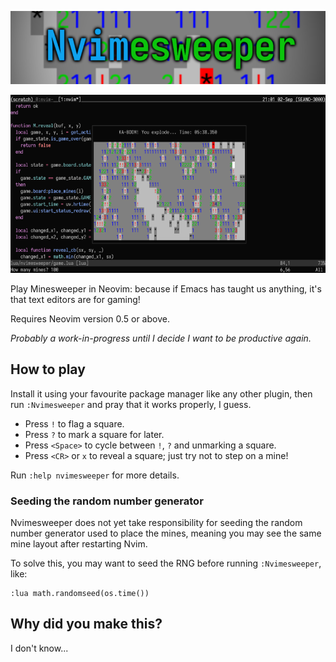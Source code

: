 ![Banner Image](./media/nvimesweeper.png)

![Screenshot](./media/screenshot.png)

Play Minesweeper in Neovim: because if Emacs has taught us anything, it's that
text editors are for gaming!

Requires Neovim version 0.5 or above.

_Probably a work-in-progress until I decide I want to be productive again._

## How to play

Install it using your favourite package manager like any other plugin, then run
`:Nvimesweeper` and pray that it works properly, I guess.

- Press `!` to flag a square.
- Press `?` to mark a square for later.
- Press `<Space>` to cycle between `!`, `?` and unmarking a square.
- Press `<CR>` or `x` to reveal a square; just try not to step on a mine!

Run `:help nvimesweeper` for more details.

### Seeding the random number generator

Nvimesweeper does not yet take responsibility for seeding the random number
generator used to place the mines, meaning you may see the same mine layout
after restarting Nvim.

To solve this, you may want to seed the RNG before running `:Nvimesweeper`,
like:

```vim
:lua math.randomseed(os.time())
```

## Why did you make this?

I don't know...
